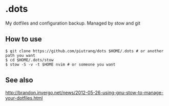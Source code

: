 # .dots
My dotfiles and configuration backup. Managed by stow and git

## How to use
```
$ git clone https://github.com/piutranq/dots $HOME/.dots # or another path you want
$ cd $HOME/.dots/stow
$ stow -S -v -t $HOME nvim # or someone you want
```

## See also
http://brandon.invergo.net/news/2012-05-26-using-gnu-stow-to-manage-your-dotfiles.html
